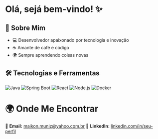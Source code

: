 # Olá, sejá bem-vindo! ✨

## 🌟 Sobre Mim

- 💻 Desenvolvedor apaixonado por tecnologia e inovação  
- ☕ Amante de café e código  
- 🌍 Sempre aprendendo coisas novas  

## 🛠 Tecnologias e Ferramentas

![Java](https://img.shields.io/badge/Java-%23ED8B00.svg?style=for-the-badge&logo=java&logoColor=white)
![Spring Boot](https://img.shields.io/badge/Spring%20Boot-%236DB33F.svg?style=for-the-badge&logo=spring&logoColor=white)
![React](https://img.shields.io/badge/React-%2361DAFB.svg?style=for-the-badge&logo=react&logoColor=white)
![Node.js](https://img.shields.io/badge/Node.js-%23339933.svg?style=for-the-badge&logo=nodedotjs&logoColor=white)
![Docker](https://img.shields.io/badge/Docker-%230db7ed.svg?style=for-the-badge&logo=docker&logoColor=white)

# 🌍 Onde Me Encontrar  
📩 **Email:** maikon.muniz@yahoo.com.br
🔗 **LinkedIn:** [linkedin.com/in/seu-perfil](https://www.linkedin.com/in/maikon-muniz-da-silva-72a155187/)  
